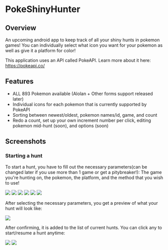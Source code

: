 # PokeShinyHunter
## Overview

An upcoming android app to keep track of all your shiny hunts in pokemon games! You can individually select what icon you want 
for your pokemon as well as give it a platform for color!

This application uses an API called PokeAPI. Learn more about it here: https://pokeapi.co/

## Features

* ALL 893 Pokemon available (Alolan + Other forms support released later)
* Individual icons for each pokemon that is currently supported by PokeAPI
* Sorting between newest/oldest, pokemon names/id, game, and count
* Redo a count, set up your own increment number per click, editing pokemon mid-hunt (soon), and options (soon)

## Screenshots 

### Starting a hunt
To start a hunt, you have to fill out the necessary parameters(can be changed later if you use more than 1 game or get a pitybreaker!): 
The game you're hunting on, the pokemon, the platform, and the method that you wish to use!

![](https://github.com/larryngo97/PokeShinyHunter/blob/master/demo/select_game.png?raw=true) 
![](https://github.com/larryngo97/PokeShinyHunter/blob/master/demo/select_pokemon.png?raw=true) 
![](https://github.com/larryngo97/PokeShinyHunter/blob/master/demo/select_pokemon_filter.png?raw=true) 
![](https://github.com/larryngo97/PokeShinyHunter/blob/master/demo/select_pokemon_icon.png?raw=true) 
![](https://github.com/larryngo97/PokeShinyHunter/blob/master/demo/select_platform.png?raw=true) 
![](https://github.com/larryngo97/PokeShinyHunter/blob/master/demo/select_method.png?raw=true) 

After selecting the necessary parameters, you get a preview of what your hunt will look like: 

![](https://github.com/larryngo97/PokeShinyHunter/blob/master/demo/hunt_preview.png?raw=true) 

After confirming, it is added to the list of current hunts. You can click any to start/resume a hunt anytime:

![](https://github.com/larryngo97/PokeShinyHunter/blob/master/demo/home_hunting_screen.png?raw=true) 
![](https://github.com/larryngo97/PokeShinyHunter/blob/master/demo/hunt_count.png?raw=true) 
